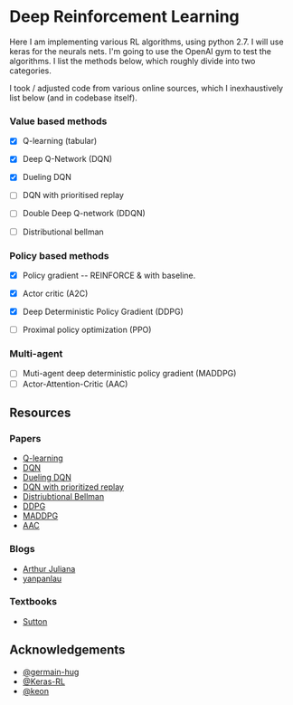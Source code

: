 # Deep Reinforcement Learning

Here I am implementing various RL algorithms, using python 2.7.  I will use keras for the neurals nets. I'm going to
use the OpenAI gym to test the algorithms. I list the methods below, which roughly divide into two
categories.

I took / adjusted code from various online sources, which I inexhaustively list below (and in codebase
itself).

### Value based methods

- [x] Q-learning (tabular)
- [x] Deep Q-Network (DQN)
- [x] Dueling DQN  
- [ ] DQN with prioritised replay
- [ ] Double Deep Q-network (DDQN)  
- [ ] Distributional bellman


### Policy based methods

- [x] Policy gradient -- REINFORCE & with baseline.
- [x] Actor critic (A2C)
- [x] Deep Deterministic Policy Gradient (DDPG)
- [ ] Proximal policy optimization (PPO)


### Multi-agent

- [ ] Muti-agent deep deterministic policy gradient (MADDPG) 
- [ ] Actor-Attention-Critic (AAC)

##  Resources


### Papers
- [Q-learning]()
- [DQN](https://www.nature.com/articles/nature14236)
- [Dueling DQN](://arxiv.org/abs/1511.06581)
- [DQN with prioritized replay](https://arxiv.org/abs/1511.05952)
- [Distriubtional Bellman](https://flyyufelix.github.io/2017/10/24/distributional-bellman.html)
- [DDPG](http://proceedings.mlr.press/v32/silver14.pdf)
- [MADDPG](https://arxiv.org/abs/1706.02275)
- [AAC](https://arxiv.org/abs/1810.02912)

### Blogs
- [Arthur
  Juliana](https://medium.com/emergent-future/simple-reinforcement-learning-with-tensorflow-part-0-q-learning-with-tables-and-neural-networks-d195264329d0)
- [yanpanlau](https://yanpanlau.github.io/2016/10/11/Torcs-Keras.html)


### Textbooks
- [Sutton](http://incompleteideas.net/book/the-book-2nd.html)


## Acknowledgements

 - [@germain-hug](https://github.com/germain-hug/Deep-RL-Keras)
 - [@Keras-RL](https://github.com/keras-rl/keras-rl/blob/master/rl/agents/dqn.py)
 - [@keon](https://github.com/keon/policy-gradient/blob/master/pg.py)
